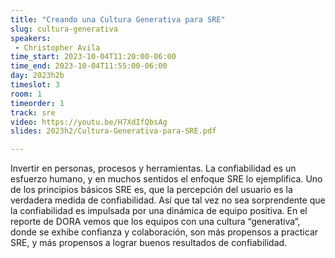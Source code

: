 ```yaml
---
title: "Creando una Cultura Generativa para SRE"
slug: cultura-generativa
speakers:
 - Christopher Avila
time_start: 2023-10-04T11:20:00-06:00
time_end: 2023-10-04T11:55:00-06:00
day: 2023h2b
timeslot: 3
room: 1
timeorder: 1
track: sre
video: https://youtu.be/H7XdIfQbsAg
slides: 2023h2/Cultura-Generativa-para-SRE.pdf

---
```


Invertir en personas, procesos y herramientas. La confiabilidad es un esfuerzo humano, y en muchos sentidos el enfoque SRE lo ejemplifica. Uno de los principios básicos SRE es, que la percepción del usuario es la verdadera medida de confiabilidad. Así que tal vez no sea sorprendente que la confiabilidad es impulsada por una dinámica de equipo positiva. En el reporte de DORA vemos que los equipos con una cultura “generativa”, donde se exhibe confianza y colaboración, son más propensos a practicar SRE, y más propensos a lograr buenos resultados de confiabilidad.
